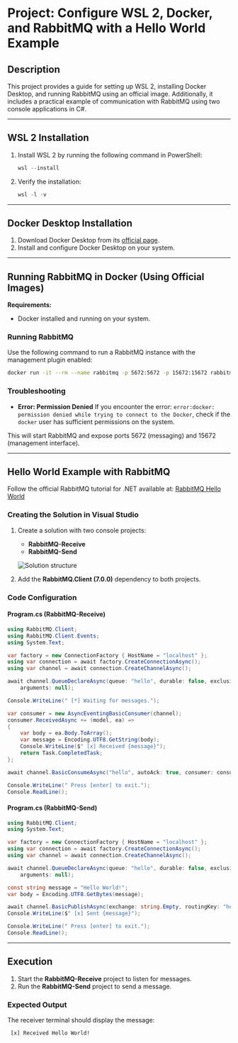 # Project: Configure WSL 2, Docker, and RabbitMQ with a Hello World Example

## Description
This project provides a guide for setting up WSL 2, installing Docker Desktop, and running RabbitMQ using an official image. Additionally, it includes a practical example of communication with RabbitMQ using two console applications in C#.

---

## WSL 2 Installation

1. Install WSL 2 by running the following command in PowerShell:
   ```powershell
   wsl --install
   ```

2. Verify the installation:
   ```powershell
   wsl -l -v
   ```
   
---

## Docker Desktop Installation

1. Download Docker Desktop from its [official page](https://www.docker.com/get-started/).
2. Install and configure Docker Desktop on your system.

---

## Running RabbitMQ in Docker (Using Official Images)

**Requirements:**
- Docker installed and running on your system.

### Running RabbitMQ

Use the following command to run a RabbitMQ instance with the management plugin enabled:

```bash
docker run -it --rm --name rabbitmq -p 5672:5672 -p 15672:15672 rabbitmq:4.0-management
```

### Troubleshooting
- **Error: Permission Denied**
  If you encounter the error: `error:docker: permission denied while trying to connect to the Docker`, check if the `docker` user has sufficient permissions on the system.


This will start RabbitMQ and expose ports 5672 (messaging) and 15672 (management interface).

---

## Hello World Example with RabbitMQ

Follow the official RabbitMQ tutorial for .NET available at: [RabbitMQ Hello World](https://www.rabbitmq.com/tutorials/tutorial-one-dotnet)

### Creating the Solution in Visual Studio

1. Create a solution with two console projects:
   - **RabbitMQ-Receive**
   - **RabbitMQ-Send**

   ![Solution structure](attachment:5244af2c-e5f2-4721-a9c1-624cdc18acc1:image.png)

2. Add the **RabbitMQ.Client (7.0.0)** dependency to both projects.

### Code Configuration

#### Program.cs (RabbitMQ-Receive)

```csharp
using RabbitMQ.Client;
using RabbitMQ.Client.Events;
using System.Text;

var factory = new ConnectionFactory { HostName = "localhost" };
using var connection = await factory.CreateConnectionAsync();
using var channel = await connection.CreateChannelAsync();

await channel.QueueDeclareAsync(queue: "hello", durable: false, exclusive: false, autoDelete: false,
    arguments: null);

Console.WriteLine(" [*] Waiting for messages.");

var consumer = new AsyncEventingBasicConsumer(channel);
consumer.ReceivedAsync += (model, ea) =>
{
    var body = ea.Body.ToArray();
    var message = Encoding.UTF8.GetString(body);
    Console.WriteLine($" [x] Received {message}");
    return Task.CompletedTask;
};

await channel.BasicConsumeAsync("hello", autoAck: true, consumer: consumer);

Console.WriteLine(" Press [enter] to exit.");
Console.ReadLine();
```

#### Program.cs (RabbitMQ-Send)

```csharp
using RabbitMQ.Client;
using System.Text;

var factory = new ConnectionFactory { HostName = "localhost" };
using var connection = await factory.CreateConnectionAsync();
using var channel = await connection.CreateChannelAsync();

await channel.QueueDeclareAsync(queue: "hello", durable: false, exclusive: false, autoDelete: false,
    arguments: null);

const string message = "Hello World!";
var body = Encoding.UTF8.GetBytes(message);

await channel.BasicPublishAsync(exchange: string.Empty, routingKey: "hello", body: body);
Console.WriteLine($" [x] Sent {message}");

Console.WriteLine(" Press [enter] to exit.");
Console.ReadLine();
```

---

## Execution

1. Start the **RabbitMQ-Receive** project to listen for messages.
2. Run the **RabbitMQ-Send** project to send a message.

### Expected Output
The receiver terminal should display the message:
```
 [x] Received Hello World!
```
